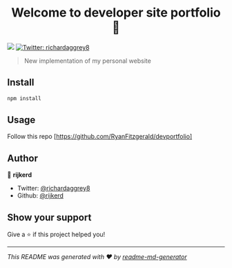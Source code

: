 <h1 align="center">Welcome to developer site portfolio 👋</h1>
<p>
  <img src="https://img.shields.io/badge/version-0.1.0-blue.svg?cacheSeconds=2592000" />
  <a href="https://twitter.com/richardaggrey8">
    <img alt="Twitter: richardaggrey8" src="https://img.shields.io/twitter/follow/richardaggrey8.svg?style=social" target="_blank" />
  </a>
</p>

> New implementation of my personal website

## Install

```sh
npm install
```

## Usage


Follow this repo [https://github.com/RyanFitzgerald/devportfolio]

## Author

👤 **rijkerd**

* Twitter: [@richardaggrey8](https://twitter.com/richardaggrey8)
* Github: [@rijkerd](https://github.com/rijkerd)

## Show your support

Give a ⭐️ if this project helped you!

***
_This README was generated with ❤️ by [readme-md-generator](https://github.com/kefranabg/readme-md-generator)_